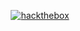[<p align="center"><img alt="hackthebox" src="https://www.hackthebox.com/badge/image/485216" /></p>](https://www.hackthebox.com/users/485216)
